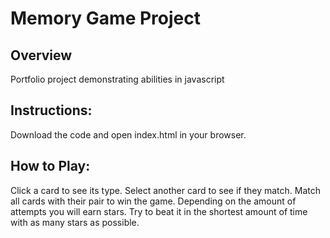 # Memory Game Project

## Overview

Portfolio project demonstrating abilities in javascript

## Instructions:

Download the code and open index.html in your browser.

## How to Play:

Click a card to see its type.  Select another card to see if they match.  Match all cards with their pair to win the game.  Depending on the amount of attempts you will earn stars.  Try to beat it in the shortest amount of time with as many stars as possible.
